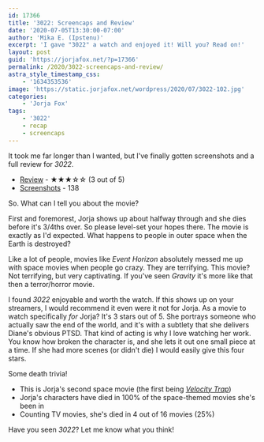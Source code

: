 ```yaml
---
id: 17366
title: '3022: Screencaps and Review'
date: '2020-07-05T13:30:00-07:00'
author: 'Mika E. (Ipstenu)'
excerpt: 'I gave "3022" a watch and enjoyed it! Will you? Read on!'
layout: post
guid: 'https://jorjafox.net/?p=17366'
permalink: /2020/3022-screencaps-and-review/
astra_style_timestamp_css:
    - '1634353536'
image: 'https://static.jorjafox.net/wordpress/2020/07/3022-102.jpg'
categories:
    - 'Jorja Fox'
tags:
    - '3022'
    - recap
    - screencaps
---
```


It took me far longer than I wanted, but I've finally gotten screenshots and a full review for <em>3022</em>.

<ul><li><a href="https://jorjafox.net/library/actor/3022/">Review</a> - ★★★☆☆  (3 out of 5)</li><li><a href="https://jorjafox.net/gallery/movies/3022/screencaps/">Screenshots</a> - 138</li></ul>

So. What can I tell you about the movie?

First and foremorest, Jorja shows up about halfway through and she dies before it's 3/4ths over. So please level-set your hopes there. The movie is exactly as I'd expected. What happens to people in outer space when the Earth is destroyed?

Like a lot of people, movies like <em>Event Horizon</em> absolutely messed me up with space movies when people go crazy. They are terrifying. This movie? Not terrifying, but very captivating. If you've seen <em>Gravity</em> it's more like that then a terror/horror movie.

I found <em>3022</em> enjoyable and worth the watch. If this shows up on your streamers, I would recommend it even were it not for Jorja. As a movie to watch specifically <em>for</em> Jorja? It's 3 stars out of 5. She portrays someone who actually saw the end of the world, and it's with a subtlety that she delivers Diane's obvious PTSD. That kind of acting is why I love watching her work. You know how broken the character is, and she lets it out one small piece at a time. If she had more scenes (or didn't die) I would easily give this four stars.

Some death trivia!

<ul><li>This is Jorja's second space movie (the first being <em><a href="https://jorjafox.net/library/actor/velocity-trap/">Velocity Trap</a></em>)</li><li>Jorja's characters have died in 100% of the space-themed movies she's been in</li><li>Counting TV movies, she's died in 4 out of 16 movies (25%)</li></ul>

Have you seen <em>3022</em>? Let me know what you think!
